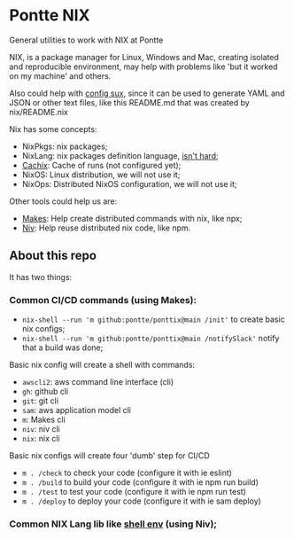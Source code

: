 # Pontte NIX

General utilities to work with NIX at Pontte

NIX, is a package manager for Linux, Windows and Mac, creating isolated and reproducible environment, may help with problems like 'but it worked on my machine' and others.

Also could help with [config sux](https://github.com/cruel-intentions/stylops#related), since it can be used to generate YAML and JSON or other text files, like this README.md that was created by nix/README.nix

Nix has some concepts:

* NixPkgs: nix packages;
* NixLang: nix packages definition language, [isn't hard](https://github.com/tazjin/nix-1p);
* [Cachix](https://www.cachix.org/): Cache of runs (not configured yet);
* NixOS: Linux distribution, we will not use it;
* NixOps: Distributed NixOS configuration, we will not use it;

Other tools could help us are:

* [Makes](https://github.com/fluidattacks/makes): Help create distributed commands with nix, like npx;
* [Niv](https://github.com/nmattia/niv): Help reuse distributed nix code, like npm.

## About this repo

It has two things:

### Common CI/CD commands (using Makes):

* `nix-shell --run 'm github:pontte/ponttix@main /init'` to create basic nix configs;
* `nix-shell --run 'm github:pontte/ponttix@main /notifySlack'` notify that a build was done;

Basic nix config will create a shell with commands:

* `awscli2`: aws command line interface (cli)
* `gh`:  github cli
* `git`: git cli
* `sam`: aws application model cli
* `m`:   Makes cli
* `niv`: niv cli
* `nix`: nix cli

Basic nix configs will create four 'dumb' step for CI/CD

* `m . /check`  to check  your code (configure it with ie eslint)
* `m . /build`  to build  your code (configure it with ie npm run build)
* `m . /test`   to test   your code (configure it with ie npm run test)
* `m . /deploy` to deploy your code (configure it with ie sam deploy)


### Common NIX Lang lib like [shell env](https://nix.dev/tutorials/declarative-and-reproducible-developer-environments#declarative-reproducible-envs) (using Niv);

